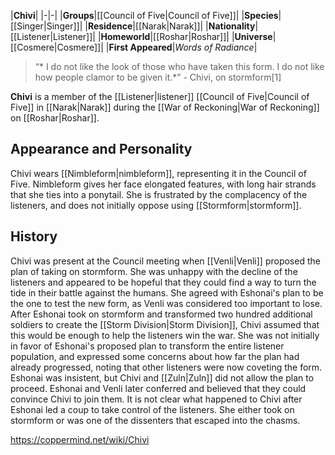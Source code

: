 |**Chivi**|
|-|-|
|**Groups**|[[Council of Five\|Council of Five]]|
|**Species**|[[Singer\|Singer]]|
|**Residence**|[[Narak\|Narak]]|
|**Nationality**|[[Listener\|Listener]]|
|**Homeworld**|[[Roshar\|Roshar]]|
|**Universe**|[[Cosmere\|Cosmere]]|
|**First Appeared**|*Words of Radiance*|

>“* I do not like the look of those who have taken this form. I do not like how people clamor to be given it.*”
\- Chivi, on stormform[1]


**Chivi** is a member of the [[Listener\|listener]] [[Council of Five\|Council of Five]] in [[Narak\|Narak]] during the [[War of Reckoning\|War of Reckoning]] on [[Roshar\|Roshar]].

## Appearance and Personality
Chivi wears [[Nimbleform\|nimbleform]], representing it in the Council of Five. Nimbleform gives her face elongated features, with long hair strands that she ties into a ponytail. She is frustrated by the complacency of the listeners, and does not initially oppose using [[Stormform\|stormform]].

## History
Chivi was present at the Council meeting when [[Venli\|Venli]] proposed the plan of taking on stormform. She was unhappy with the decline of the listeners and appeared to be hopeful that they could find a way to turn the tide in their battle against the humans. She agreed with Eshonai's plan to be the one to test the new form, as Venli was considered too important to lose.
After Eshonai took on stormform and transformed two hundred additional soldiers to create the [[Storm Division\|Storm Division]], Chivi assumed that this would be enough to help the listeners win the war. She was not initially in favor of Eshonai's proposed plan to transform the entire listener population, and expressed some concerns about how far the plan had already progressed, noting that other listeners were now coveting the form. Eshonai was insistent, but Chivi and [[Zuln\|Zuln]] did not allow the plan to proceed. Eshonai and Venli later conferred and believed that they could convince Chivi to join them.
It is not clear what happened to Chivi after Eshonai led a coup to take control of the listeners. She either took on stormform or was one of the dissenters that escaped into the chasms.



https://coppermind.net/wiki/Chivi